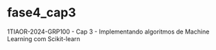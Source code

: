 # fase4_cap3
1TIAOR-2024-GRP100 - Cap 3 - Implementando algoritmos de Machine Learning com Scikit-learn
